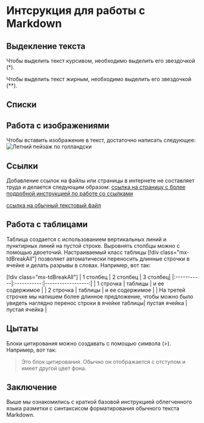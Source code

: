 # Интсрукция для работы с Markdown

## Выдекление текста

Чтобы выделить текст курсивом, необходимо выделить его звездочкой (*).

Чтобы выделить текст жирным, необходимо выделить его звездочкой (**).

## Списки

## Работа с изображениями

Чтобы вставить изображение в текст, достаточно написать следующее:
![Летний пейзаж по голландски](Summer.jpg)

## Ссылки

Добавление ссылок на файлы или страницы в интернете не составляет труда и делается следующим образом:
[ссылка на страницу с более подробной инструкцией по работе со ссылками](https://docs.microsoft.com/ru-ru/contribute/how-to-write-links)

[ссылка на обычный текстовый файл](Текстовый_документ.txt)


## Работа с таблицами

Таблица создается с использованием вертикальных линий и пунктирных линий на пустой строке. Выровнять столбцы можно с помощью двоеточий. Настраиваемый класс таблицы [!div class="mx-tdBreakAll"] позволяет автоматически переносить длинные строчки в ячейке и делать разрывы в словах. Например, вот так:

[!div class="mx-tdBreakAll"]
| 1 столбец | 2 столбец | 3 столбец|
|:-----------|:-----------:|------------------:|
| 1 строчка   | таблицы   | и ее содержимое |
| 2 строчка   | таблицы   | и ее содержимое |
| На третей строчке мы напишем более длинное предложение, чтобы можно было увидеть наглядно перенос строки в ячейке таблицы| пустая ячейка | пустая ячейка |

## Цытаты

Блоки цитирования можно создавать с помощью символа (>). Например, вот так:

> Это блок цитирования. Обычно он отображается с отступом и имеет другой цвет фона.

## Заключение

Выше мы ознакомились с краткой базовой инструкцией облегченного языка разметки с синтаксисом форматирования обычного текста Markdown. 
